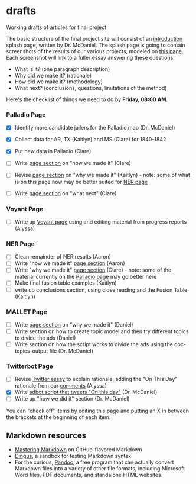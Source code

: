 drafts
======

Working drafts of articles for final project

The basic structure of the final project site will consist of an [introduction](00-introduction.md) splash page, written by Dr. McDaniel. The splash page is going to contain screenshots of the results of our various projects, modeled on [this page](http://dsl.richmond.edu/projects/). Each screenshot will link to a fuller essay answering these questions:

- What is it? (one paragraph description)
- Why did we make it? (rationale)
- How did we make it? (methodology)
- What next? (conclusions, questions, limitations of the method)

Here's the checklist of things we need to do by **Friday, 08:00 AM**.

### Palladio Page

- [X] Identify more candidate jailers for the Palladio map (Dr. McDaniel)
- [X] Collect data for AR, TX (Kaitlyn) and MS (Clare) for 1840-1842
- [X] Put new data in Palladio (Clare)
- [ ] Write [page section](01-palladio.md) on "how we made it" (Clare)
- [ ] Revise [page section](01-palladio.md) on "why we made it" (Kaitlyn) - note: some of what is on this page now may be better suited for [NER page](03-ner.md)
- [ ] Write [page section](01-palladio.md) on "what next" (Clare)


### Voyant Page

- [ ] Write up [Voyant page](02-voyant.md) using and editing material from progress reports (Alyssa)

### NER Page

- [ ] Clean remainder of NER results (Aaron)
- [ ] Write "how we made it” [page section](03-ner.md) (Aaron)
- [ ] Write "why we made it" [page section](03-ner.md) (Clare) - note: some of the material currently on the [Palladio page](01-palladio.md) may go better here
- [ ] Make final fusion table examples (Kaitlyn)
- [ ] write up conclusions section, using close reading and the Fusion Table (Kaitlyn)

### MALLET Page

- [ ] Write [page section](04-mallet.md) on "why we made it" (Daniel)
- [ ] Write section on how to create topic model and then try different topics to divide the ads (Daniel)
- [ ] Write section on how the script works to divide the ads using the doc-topics-output file (Dr. McDaniel)

### Twitterbot Page

- [ ] Revise [Twitter essay](05-twitterbot.md) to explain rationale, adding the "On This Day" rationale from our [comments](http://digitalhistory.blogs.rice.edu/2014/04/08/updates-on-twitter-bot/#comments) (Alyssa)
- [X] Write [adbot script that tweets "On this day"](https://github.com/ricedh/adbot/blob/master/adbot-otd.py) (Dr. McDaniel)
- [ ] Write up "how we did it" section (Dr. McDaniel)

You can "check off" items by editing this page and putting an X in between the brackets at the beginning of each item.

## Markdown resources

- [Mastering Markdown](http://guides.github.com/overviews/mastering-markdown/) on GitHub-flavored Markdown
- [Dingus](http://daringfireball.net/projects/markdown/dingus), a sandbox for testing Markdown syntax
- For the curious, [Pandoc](http://johnmacfarlane.net/pandoc/), a free program that can actually convert Markdown files into a variety of other file formats, including Microsoft Word files, PDF documents, and standalone HTML websites.
